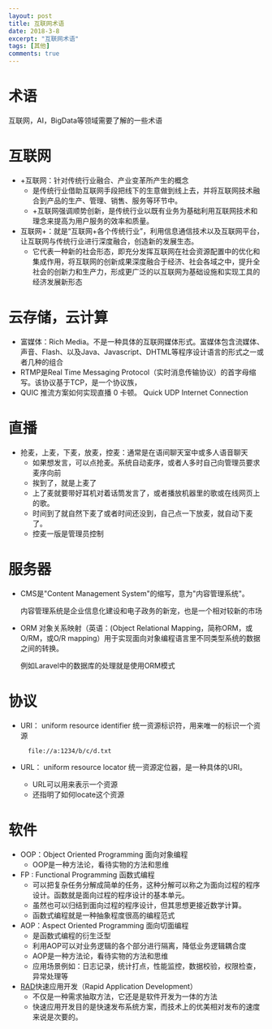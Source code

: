```yaml
---
layout: post
title: 互联网术语
date: 2018-3-8
excerpt: "互联网术语"
tags: [其他]
comments: true
---
```




# 术语

互联网，AI，BigData等领域需要了解的一些术语

# 互联网

- +互联网：针对传统行业融合、产业变革所产生的概念
    - 是传统行业借助互联网手段把线下的生意做到线上去，并将互联网技术融合到产品的生产、管理、销售、服务等环节中。
    - +互联网强调顺势创新，是传统行业以既有业务为基础利用互联网技术和理念来提高为用户服务的效率和质量。
- 互联网+：就是“互联网+各个传统行业”，利用信息通信技术以及互联网平台，让互联网与传统行业进行深度融合，创造新的发展生态。
    - 它代表一种新的社会形态，即充分发挥互联网在社会资源配置中的优化和集成作用，将互联网的创新成果深度融合于经济、社会各域之中，提升全社会的创新力和生产力，形成更广泛的以互联网为基础设施和实现工具的经济发展新形态

# 云存储，云计算

- 富媒体：Rich Media。不是一种具体的互联网媒体形式。富媒体包含流媒体、声音、Flash、以及Java、Javascript、DHTML等程序设计语言的形式之一或者几种的组合
- RTMP是Real Time Messaging Protocol（实时消息传输协议）的首字母缩写。该协议基于TCP，是一个协议族，
- QUIC 推流方案如何实现直播 0 卡顿。 Quick UDP Internet Connection

# 直播

- 抢麦，上麦，下麦，放麦，控麦：通常是在语间聊天室中或多人语音聊天
    - 如果想发言，可以点抢麦。系统自动麦序，或者人多时自己向管理员要求麦序向前
    - 挨到了，就是上麦了
    - 上了麦就要带好耳机对着话筒发言了，或者播放机器里的歌或在线网页上的歌。
    - 时间到了就自然下麦了或者时间还没到，自己点一下放麦，就自动下麦了。
    - 控麦一版是管理员控制

# 服务器

- CMS是"Content Management System"的缩写，意为"内容管理系统"。 
	
	内容管理系统是企业信息化建设和电子政务的新宠，也是一个相对较新的市场

- ORM 对象关系映射（英语：(Object Relational Mapping，简称ORM，或O/RM，或O/R mapping）用于实现面向对象编程语言里不同类型系统的数据之间的转换。

	例如Laravel中的数据库的处理就是使用ORM模式

# 协议

- URI： uniform resource identifier 统一资源标识符，用来唯一的标识一个资源

		file://a:1234/b/c/d.txt

- URL： uniform resource locator 统一资源定位器，是一种具体的URI。
	- URL可以用来表示一个资源
	- 还指明了如何locate这个资源


# 软件

- OOP：Object Oriented Programming 面向对象编程
	- OOP是一种方法论，看待实物的方法和思维
- FP : Functional Programming 函数式编程
	- 可以把复杂任务分解成简单的任务，这种分解可以称之为面向过程的程序设计。函数就是面向过程的程序设计的基本单元。
	- 虽然也可以归结到面向过程的程序设计，但其思想更接近数学计算。
	- 函数式编程就是一种抽象程度很高的编程范式
- AOP：Aspect Oriented Programming 面向切面编程
	- 是函数式编程的衍生泛型
	- 利用AOP可以对业务逻辑的各个部分进行隔离，降低业务逻辑耦合度
	- AOP是一种方法论，看待实物的方法和思维
	- 应用场景例如：日志记录，统计打点，性能监控，数据校验，权限检查，异常处理等	
- [RAD](https://baike.baidu.com/item/%E5%BF%AB%E9%80%9F%E5%BA%94%E7%94%A8%E5%BC%80%E5%8F%91/206653?fr=aladdin)快速应用开发（Rapid Application Development）
	- 不仅是一种需求抽取方法，它还是是软件开发为一体的方法
	- 快速应用开发目的是快速发布系统方案，而技术上的优美相对发布的速度来说是次要的。

